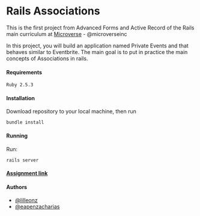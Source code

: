 # Rails Associations

This is the first project from Advanced Forms and Active Record of the Rails main curriculum at [Microverse](https://www.microverse.org/) - @microverseinc

In this project, you will build an application named Private Events and that behaves similar to Eventbrite. The main goal is to put in practice the main concepts of Associations in rails.
#### Requirements

    Ruby 2.5.3

#### Installation

Download repository to your local machine, then run
   
    bundle install

#### Running

Run:

    rails server

#### [Assignment link](https://www.theodinproject.com/courses/ruby-on-rails/lessons/authentication)  

#### Authors

* [@lilleonz](https://github.com/lilleonz)
* [@eapenzacharias](https://github.com/eapenzacharias)
